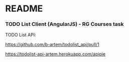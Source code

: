 # README

### TODO List Client (AngularJS) - RG Courses task

TODO List API:

https://github.com/b-artem/todolist_api/pull/1

https://todolist-api-artem.herokuapp.com/apipie
